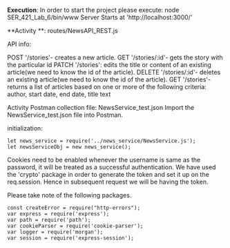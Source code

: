 **Execution**:
In order to start the project please execute:
node SER_421_Lab_6/bin/www
Server Starts at 'http://localhost:3000/'


**Activity **:
routes/NewsAPI_REST.js

API info:
 
POST '/stories'- creates a new article.
GET '/stories/:id'- gets the story with the particular id
PATCH '/stories': edits the title or content of an existing article(we need to know the id of the article).
DELETE '/stories/:id'- deletes an existing article(we need to know the id of the article).
GET '/stories'- returns a list of articles based on one or more of the following criteria: author, start date, end date, title text

Activity Postman collection file: NewsService_test.json
Import the NewsService_test.json file into Postman.

 

initialization:
```
let news_service = require('../news_service/NewsService.js');
let newsServiceObj = new news_service();
```

Cookies need to be enabled
whenever the username is same as the password, it will be treated as a successful authentication.
We have used the 'crypto' package in order to generate the token and set it up on the req.session.
Hence in subsequent request we will be having the token.




Please take note of the following packages.
```
const createError = require("http-errors");
var express = require('express');
var path = require('path');
var cookieParser = require('cookie-parser');
var logger = require('morgan');
var session = require('express-session');

```
